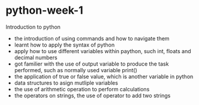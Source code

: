 # python-week-1
Introduction to python

* the introduction of using commands and how to navigate them
* learnt how to apply the syntax of python
* apply how to use different variables within paython, such int, floats and decimal numbers
* got familier with the use of output variable to produce the task performed, such as normally used variable print()
* the application of true or false value, which is another variable in python
* data structures to asign mutliple variables
* the use of arithmetic operation to perform calculations
* the operators on strings, the use of operator to add two strings
